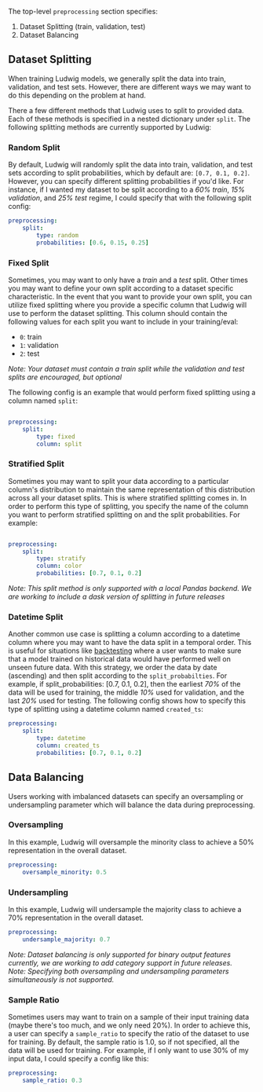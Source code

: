 The top-level `preprocessing` section specifies:

1. Dataset Splitting (train, validation, test)
2. Dataset Balancing

## Dataset Splitting

When training Ludwig models, we generally split the data into train, validation, and test sets. However, there are
different ways we may want to do this depending on the problem at hand.

There a few different methods that Ludwig uses to split to provided data. Each of these methods is specified in a nested
dictionary under `split`. The following splitting methods are currently supported by Ludwig:

### Random Split

By default, Ludwig will randomly split the data into train, validation, and test sets according to split probabilities,
which by default are: `[0.7, 0.1, 0.2]`. However, you can specify different splitting probabilities if you'd like. For
instance, if I wanted my dataset to be split according to a *60% train*, *15% validation*, and *25% test* regime, I
could specify that with the following split config:

```yaml
preprocessing:
    split: 
        type: random
        probabilities: [0.6, 0.15, 0.25]
```

### Fixed Split

Sometimes, you may want to only have a *train* and a *test* split. Other times you may want to define your own split
according to a dataset specific characteristic. In the event that you want to provide your own split, you can utilize
fixed splitting where you provide a specific column that Ludwig will use to perform the dataset splitting. This column
should contain the following values for each split you want to include in your training/eval:

- `0`: train
- `1`: validation
- `2`: test

*Note: Your dataset must contain a train split while the validation and test splits are encouraged, but optional*

The following config is an example that would perform fixed splitting using a column named `split`:

```yaml

preprocessing:
    split:
        type: fixed
        column: split
```

### Stratified Split

Sometimes you may want to split your data according to a particular column's distribution to maintain the same
representation of this distribution across all your dataset splits. This is where stratified splitting comes in. In
order to perform this type of splitting, you specify the name of the column you want to perform stratified splitting on
and the split probabilities. For example:

```yaml

preprocessing:
    split:
        type: stratify
        column: color
        probabilities: [0.7, 0.1, 0.2]
```

*Note: This split method is only supported with a local Pandas backend. We are working to include a dask version of
splitting in future releases*

### Datetime Split

Another common use case is splitting a column according to a datetime column where you may want to have the data split
in a temporal order. This is useful for situations like [backtesting](https://en.wikipedia.org/wiki/Backtesting) where
a user wants to make sure that a model trained on historical data would have performed well on unseen future data. With
this strategy, we order the data by date (ascending) and then split according to the `split_probabilties`. For example,
if split_probabilities: [0.7, 0.1, 0.2], then the earliest *70%* of the data will be used for training, the middle *10%*
used for validation, and the last *20%* used for testing. The following config shows how to specify this type of
splitting using a datetime column named `created_ts`:

```yaml
preprocessing:
    split:
        type: datetime
        column: created_ts
        probabilities: [0.7, 0.1, 0.2]
```

## Data Balancing

Users working with imbalanced datasets can specify an oversampling or
undersampling parameter which will balance the data during preprocessing.

### Oversampling

In this example, Ludwig will oversample the minority class to achieve a 50%
representation in the overall dataset.

```yaml
preprocessing:
    oversample_minority: 0.5
```

### Undersampling

In this example, Ludwig will undersample the majority class to achieve a 70%
representation in the overall dataset.

```yaml
preprocessing:
    undersample_majority: 0.7
```

*Note: Dataset balancing is only supported for binary output features currently, we are working to add category support
in future releases.*\
*Note: Specifying both oversampling and undersampling parameters simultaneously is not supported.*

### Sample Ratio

Sometimes users may want to train on a sample of their input training data (maybe there's too much, and we only need 20%).
In order to achieve this, a user can specify a `sample_ratio` to specify the ratio of the dataset to use for training.
By default, the sample ratio is 1.0, so if not specified, all the data will be used for training. For example, if I only
want to use 30% of my input data, I could specify a config like this:

```yaml
preprocessing:
    sample_ratio: 0.3
```
